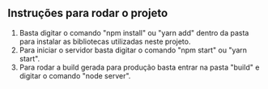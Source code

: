 ## Instruções para rodar o projeto

1. Basta digitar o comando "npm install" ou "yarn add" dentro da pasta para instalar as bibliotecas utilizadas neste projeto.
2. Para iniciar o servidor basta digitar o comando "npm start" ou "yarn start".
3. Para rodar a build gerada para produção basta entrar na pasta "build" e digitar o comando "node server".

